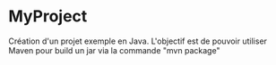 # MyProject

Création d'un projet exemple en Java.
L'objectif est de pouvoir utiliser Maven pour build un jar via la commande "mvn package"
